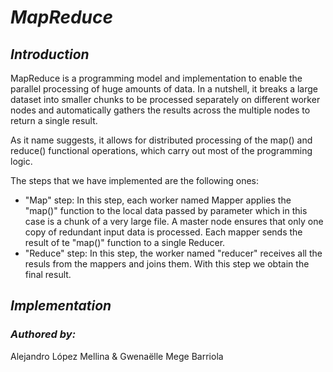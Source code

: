 # *MapReduce*
## *Introduction*

MapReduce is a programming model and implementation to enable the parallel processing of huge amounts of data. In a nutshell, it breaks a large dataset into smaller chunks to be processed separately on different worker nodes and automatically gathers the results across the multiple nodes to return a single result. 

As it name suggests, it allows for distributed processing of the map() and reduce() functional operations, which carry out most of the programming logic. 

The steps that we have implemented are the following ones:
* "Map" step: In this step, each worker named Mapper applies the "map()" function to the local data passed by parameter which in this case is a chunk of a very large file. A master node ensures that only one copy of redundant input data is processed. Each mapper sends the result of te "map()" function to a single Reducer.
* "Reduce" step: In this step, the worker named "reducer" receives all the resuls from the mappers and joins them. With this step we obtain the final result.

## *Implementation*





### *Authored by:*

Alejandro López Mellina & Gwenaëlle Mege Barriola
